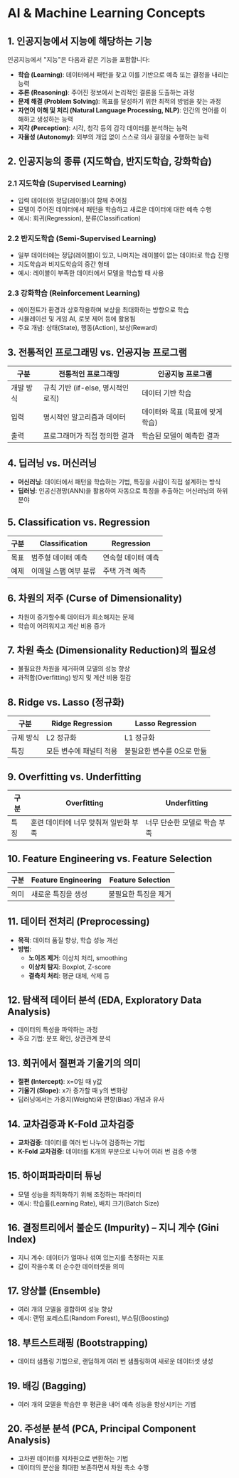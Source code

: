 # AI & Machine Learning Concepts

## 1. 인공지능에서 지능에 해당하는 기능
인공지능에서 "지능"은 다음과 같은 기능을 포함합니다:
- **학습 (Learning)**: 데이터에서 패턴을 찾고 이를 기반으로 예측 또는 결정을 내리는 능력
- **추론 (Reasoning)**: 주어진 정보에서 논리적인 결론을 도출하는 과정
- **문제 해결 (Problem Solving)**: 목표를 달성하기 위한 최적의 방법을 찾는 과정
- **자연어 이해 및 처리 (Natural Language Processing, NLP)**: 인간의 언어를 이해하고 생성하는 능력
- **지각 (Perception)**: 시각, 청각 등의 감각 데이터를 분석하는 능력
- **자율성 (Autonomy)**: 외부의 개입 없이 스스로 의사 결정을 수행하는 능력

## 2. 인공지능의 종류 (지도학습, 반지도학습, 강화학습)
### 2.1 지도학습 (Supervised Learning)
- 입력 데이터와 정답(레이블)이 함께 주어짐
- 모델이 주어진 데이터에서 패턴을 학습하고 새로운 데이터에 대한 예측 수행
- 예시: 회귀(Regression), 분류(Classification)

### 2.2 반지도학습 (Semi-Supervised Learning)
- 일부 데이터에는 정답(레이블)이 있고, 나머지는 레이블이 없는 데이터로 학습 진행
- 지도학습과 비지도학습의 중간 형태
- 예시: 레이블이 부족한 데이터에서 모델을 학습할 때 사용

### 2.3 강화학습 (Reinforcement Learning)
- 에이전트가 환경과 상호작용하며 보상을 최대화하는 방향으로 학습
- 시뮬레이션 및 게임 AI, 로봇 제어 등에 활용됨
- 주요 개념: 상태(State), 행동(Action), 보상(Reward)

## 3. 전통적인 프로그래밍 vs. 인공지능 프로그램
| 구분 | 전통적인 프로그래밍 | 인공지능 프로그램 |
|------|----------------|----------------|
| 개발 방식 | 규칙 기반 (if-else, 명시적인 로직) | 데이터 기반 학습 |
| 입력 | 명시적인 알고리즘과 데이터 | 데이터와 목표 (목표에 맞게 학습) |
| 출력 | 프로그래머가 직접 정의한 결과 | 학습된 모델이 예측한 결과 |

## 4. 딥러닝 vs. 머신러닝
- **머신러닝**: 데이터에서 패턴을 학습하는 기법, 특징을 사람이 직접 설계하는 방식
- **딥러닝**: 인공신경망(ANN)을 활용하여 자동으로 특징을 추출하는 머신러닝의 하위 분야

## 5. Classification vs. Regression
| 구분 | Classification | Regression |
|------|---------------|------------|
| 목표 | 범주형 데이터 예측 | 연속형 데이터 예측 |
| 예제 | 이메일 스팸 여부 분류 | 주택 가격 예측 |

## 6. 차원의 저주 (Curse of Dimensionality)
- 차원이 증가할수록 데이터가 희소해지는 문제
- 학습이 어려워지고 계산 비용 증가

## 7. 차원 축소 (Dimensionality Reduction)의 필요성
- 불필요한 차원을 제거하여 모델의 성능 향상
- 과적합(Overfitting) 방지 및 계산 비용 절감

## 8. Ridge vs. Lasso (정규화)
| 구분 | Ridge Regression | Lasso Regression |
|------|----------------|----------------|
| 규제 방식 | L2 정규화 | L1 정규화 |
| 특징 | 모든 변수에 패널티 적용 | 불필요한 변수를 0으로 만듦 |

## 9. Overfitting vs. Underfitting
| 구분 | Overfitting | Underfitting |
|------|------------|-------------|
| 특징 | 훈련 데이터에 너무 맞춰져 일반화 부족 | 너무 단순한 모델로 학습 부족 |

## 10. Feature Engineering vs. Feature Selection
| 구분 | Feature Engineering | Feature Selection |
|------|-----------------|-----------------|
| 의미 | 새로운 특징을 생성 | 불필요한 특징을 제거 |

## 11. 데이터 전처리 (Preprocessing)
- **목적**: 데이터 품질 향상, 학습 성능 개선
- **방법**:
  - **노이즈 제거**: 이상치 처리, smoothing
  - **이상치 탐지**: Boxplot, Z-score
  - **결측치 처리**: 평균 대체, 삭제 등

## 12. 탐색적 데이터 분석 (EDA, Exploratory Data Analysis)
- 데이터의 특성을 파악하는 과정
- 주요 기법: 분포 확인, 상관관계 분석

## 13. 회귀에서 절편과 기울기의 의미
- **절편 (Intercept)**: x=0일 때 y값
- **기울기 (Slope)**: x가 증가할 때 y의 변화량
- 딥러닝에서는 가중치(Weight)와 편향(Bias) 개념과 유사

## 14. 교차검증과 K-Fold 교차검증
- **교차검증**: 데이터를 여러 번 나누어 검증하는 기법
- **K-Fold 교차검증**: 데이터를 K개의 부분으로 나누어 여러 번 검증 수행

## 15. 하이퍼파라미터 튜닝
- 모델 성능을 최적화하기 위해 조정하는 파라미터
- 예시: 학습률(Learning Rate), 배치 크기(Batch Size)

## 16. 결정트리에서 불순도 (Impurity) – 지니 계수 (Gini Index)
- 지니 계수: 데이터가 얼마나 섞여 있는지를 측정하는 지표
- 값이 작을수록 더 순수한 데이터셋을 의미

## 17. 앙상블 (Ensemble)
- 여러 개의 모델을 결합하여 성능 향상
- 예시: 랜덤 포레스트(Random Forest), 부스팅(Boosting)

## 18. 부트스트래핑 (Bootstrapping)
- 데이터 샘플링 기법으로, 랜덤하게 여러 번 샘플링하여 새로운 데이터셋 생성

## 19. 배깅 (Bagging)
- 여러 개의 모델을 학습한 후 평균을 내어 예측 성능을 향상시키는 기법

## 20. 주성분 분석 (PCA, Principal Component Analysis)
- 고차원 데이터를 저차원으로 변환하는 기법
- 데이터의 분산을 최대한 보존하면서 차원 축소 수행

